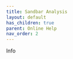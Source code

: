 ```yaml
---
title: Sandbar Analysis
layout: default
has_children: true
parent: Online Help
nav_order: 2
---
```


Info